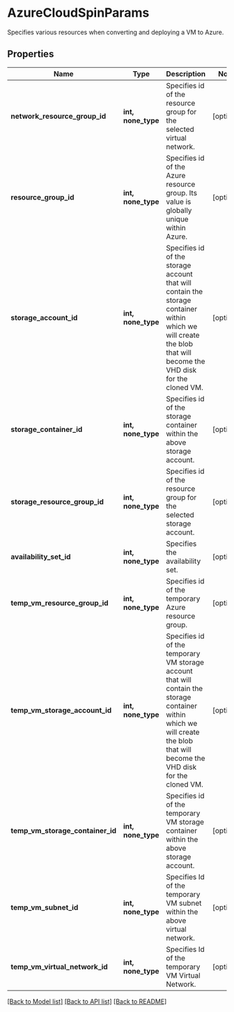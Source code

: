 # AzureCloudSpinParams

Specifies various resources when converting and deploying a VM to Azure.

## Properties
Name | Type | Description | Notes
------------ | ------------- | ------------- | -------------
**network_resource_group_id** | **int, none_type** | Specifies id of the resource group for the selected virtual network. | [optional] 
**resource_group_id** | **int, none_type** | Specifies id of the Azure resource group. Its value is globally unique within Azure. | [optional] 
**storage_account_id** | **int, none_type** | Specifies id of the storage account that will contain the storage container within which we will create the blob that will become the VHD disk for the cloned VM. | [optional] 
**storage_container_id** | **int, none_type** | Specifies id of the storage container within the above storage account. | [optional] 
**storage_resource_group_id** | **int, none_type** | Specifies id of the resource group for the selected storage account. | [optional] 
**availability_set_id** | **int, none_type** | Specifies the availability set. | [optional] 
**temp_vm_resource_group_id** | **int, none_type** | Specifies id of the temporary Azure resource group. | [optional] 
**temp_vm_storage_account_id** | **int, none_type** | Specifies id of the temporary VM storage account that will contain the storage container within which we will create the blob that will become the VHD disk for the cloned VM. | [optional] 
**temp_vm_storage_container_id** | **int, none_type** | Specifies id of the temporary VM storage container within the above storage account. | [optional] 
**temp_vm_subnet_id** | **int, none_type** | Specifies Id of the temporary VM subnet within the above virtual network. | [optional] 
**temp_vm_virtual_network_id** | **int, none_type** | Specifies Id of the temporary VM Virtual Network. | [optional] 

[[Back to Model list]](../README.md#documentation-for-models) [[Back to API list]](../README.md#documentation-for-api-endpoints) [[Back to README]](../README.md)


